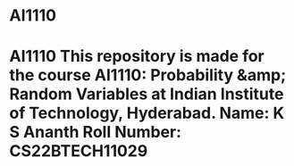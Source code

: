 # AI1110
# AI1110 This repository is made for the course AI1110: Probability &amp;amp; Random Variables at Indian Institute of Technology, Hyderabad.  Name: K S Ananth  Roll Number: CS22BTECH11029
